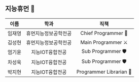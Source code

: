 ## 지능휴먼 🤖

|이름|학과|직책|
|:---:|:---:|:---:|
|임재영|휴먼지능정보공학전공|Chief Programmer 👑|
|김성현|휴먼지능정보공학전공|Main Programmer ⚔️|
|엄기윤|지능IOT융합전공|Sub Programmer 🛡️|
|차성욱|지능IOT융합전공|Sub Programmer 🛡️|
|박지현|지능IOT융합전공|Programmer Librarian 📑|
